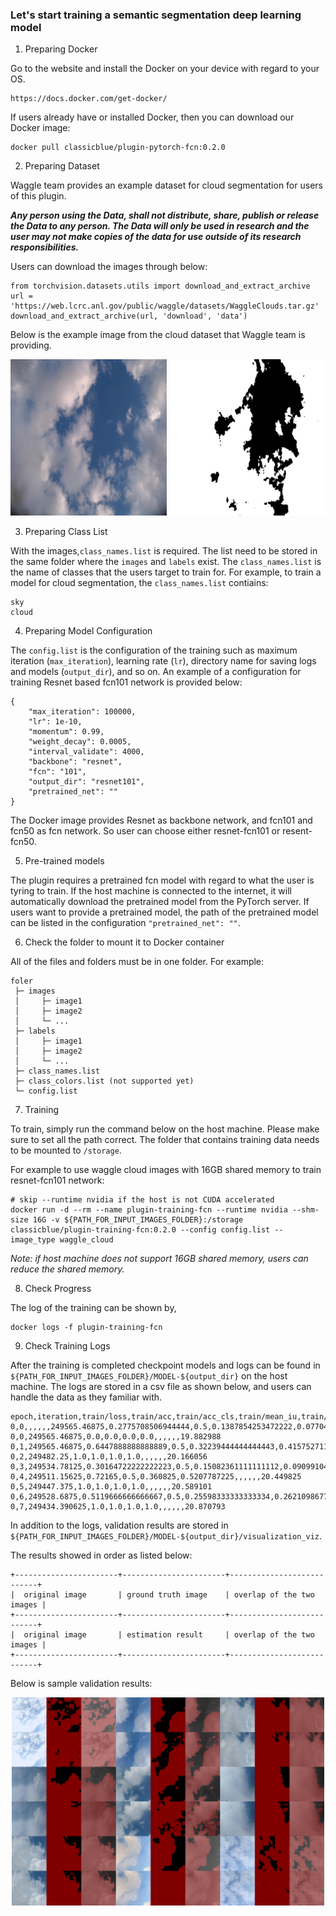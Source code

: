 ### Let's start training a semantic segmentation deep learning model
  
1) Preparing Docker

Go to the website and install the Docker on your device with regard to your OS.
```
https://docs.docker.com/get-docker/
```

If users already have or installed Docker, then you can download our Docker image:
```
docker pull classicblue/plugin-pytorch-fcn:0.2.0
```

2) Preparing Dataset

Waggle team provides an example dataset for cloud segmentation for users of this plugin.

_**Any person using the Data, shall not distribute, share, publish or release the Data to any person. The Data will only 
be used in research and the user may not make copies of the data for use outside of its research responsibilities.**_

Users can download the images through below:

```
from torchvision.datasets.utils import download_and_extract_archive
url = 'https://web.lcrc.anl.gov/public/waggle/datasets/WaggleClouds.tar.gz'
download_and_extract_archive(url, 'download', 'data')
```

Below is the example image from the cloud dataset that Waggle team is providing.

<p align="center">
<kbd><img src="./images/image.jpg" width="250" /></kbd> <kbd><img src="./images/label.jpg" width="250" /></kbd>
</p>


3) Preparing Class List

With the images,`class_names.list` is required. The list need to be stored in the same folder where the `images` and `labels` exist. The `class_names.list` is the name of classes that the users target to train for. For example, to train a model for cloud segmentation, the `class_names.list` contiains:
```
sky
cloud
```

4) Preparing Model Configuration

The `config.list` is the configuration of the training such as maximum iteration (`max_iteration`), learning rate (`lr`),  directory name for saving logs and models (`output_dir`), and so on. An example of a configuration for training Resnet based fcn101 network is provided below: 
```
{
    "max_iteration": 100000, 
    "lr": 1e-10, 
    "momentum": 0.99, 
    "weight_decay": 0.0005, 
    "interval_validate": 4000,
    "backbone": "resnet",
    "fcn": "101",
    "output_dir": "resnet101",
    "pretrained_net": ""
}
```

The Docker image provides Resnet as backbone network, and fcn101 and fcn50 as fcn network. So user can choose either resnet-fcn101 or resent-fcn50.


5) Pre-trained models

The plugin requires a pretrained fcn model with regard to what the user is tyring to train. If the host machine is connected to the internet, it will automatically download the pretrained model from the PyTorch server. If users want to provide a pretrained model, the path of the pretrained model can be listed in the configuration `"pretrained_net": ""`.


6) Check the folder to mount it to Docker container

All of the files and folders must be in one folder. For example:
```
foler
 ├─ images
 │     ├─ image1
 │     ├─ image2
 │     └─ ...      
 ├─ labels
 │     ├─ image1
 │     ├─ image2
 │     └─ ...
 ├─ class_names.list
 ├─ class_colors.list (not supported yet)
 └─ config.list
```


7) Training

To train, simply run the command below on the host machine. Please make sure to set all the path correct. The folder that contains training data needs to be mounted to `/storage`.

For example to use waggle cloud images with 16GB shared memory to train resnet-fcn101 network:
```
# skip --runtime nvidia if the host is not CUDA accelerated
docker run -d --rm --name plugin-training-fcn --runtime nvidia --shm-size 16G -v ${PATH_FOR_INPUT_IMAGES_FOLDER}:/storage classicblue/plugin-training-fcn:0.2.0 --config config.list --image_type waggle_cloud
```

_Note: if host machine does not support 16GB shared memory, users can reduce the shared memory._

8) Check Progress

The log of the training can be shown by,

```
docker logs -f plugin-training-fcn
```

9) Check Training Logs

After the training is completed checkpoint models and logs can be found in `${PATH_FOR_INPUT_IMAGES_FOLDER}/MODEL-${output_dir}` on the host machine. The logs are stored in a csv file as shown below, and users can handle the data as they familiar with.

```
epoch,iteration,train/loss,train/acc,train/acc_cls,train/mean_iu,train/fwavacc,valid/loss,valid/acc,valid/acc_cls,valid/mean_iu,valid/fwavacc,elapsed_time
0,0,,,,,,249565.46875,0.2775708506944444,0.5,0.1387854253472222,0.07704557715523756,19.109297
0,0,249565.46875,0.0,0.0,0.0,0.0,,,,,,19.882988
0,1,249565.46875,0.6447888888888889,0.5,0.32239444444444443,0.41575271123456786,,,,,,20.023459
0,2,249482.25,1.0,1.0,1.0,1.0,,,,,,20.166056
0,3,249534.78125,0.30164722222222223,0.5,0.15082361111111112,0.09099104667438272,,,,,,20.306398
0,4,249511.15625,0.72165,0.5,0.360825,0.5207787225,,,,,,20.449825
0,5,249447.375,1.0,1.0,1.0,1.0,,,,,,20.589101
0,6,249528.6875,0.5119666666666667,0.5,0.25598333333333334,0.2621098677777778,,,,,,20.73057
0,7,249434.390625,1.0,1.0,1.0,1.0,,,,,,20.870793
```

In addition to the logs, validation results are stored in `${PATH_FOR_INPUT_IMAGES_FOLDER}/MODEL-${output_dir}/visualization_viz`. 

The results showed in order as listed below:
```
+-----------------------+-----------------------+---------------------------+
|  original image       | ground truth image    | overlap of the two images |
+-----------------------+-----------------------+---------------------------+
|  original image       | estimation result     | overlap of the two images |
+-----------------------+-----------------------+---------------------------+
```

Below is sample validation results:

<p align="center">
<img src="./images/iter000000100000.jpg" width="500"/>
</p>
